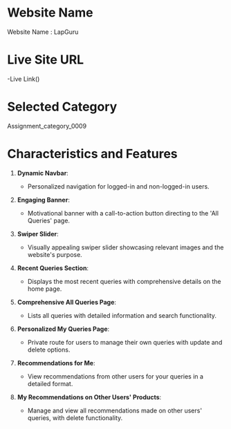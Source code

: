 # Website Name
Website Name : LapGuru

# Live Site URL
-Live Link()

# Selected Category
Assignment_category_0009

# Characteristics and Features

1. **Dynamic Navbar**:
   - Personalized navigation for logged-in and non-logged-in users.

2. **Engaging Banner**:
   - Motivational banner with a call-to-action button directing to the 'All Queries' page.

3. **Swiper Slider**:
   - Visually appealing swiper slider showcasing relevant images and the website's purpose.

4. **Recent Queries Section**:
   - Displays the most recent queries with comprehensive details on the home page.

5. **Comprehensive All Queries Page**:
   - Lists all queries with detailed information and search functionality.

6. **Personalized My Queries Page**:
   - Private route for users to manage their own queries with update and delete options.

7. **Recommendations for Me**:
   - View recommendations from other users for your queries in a detailed format.

8. **My Recommendations on Other Users' Products**:
   - Manage and view all recommendations made on other users' queries, with delete functionality.


